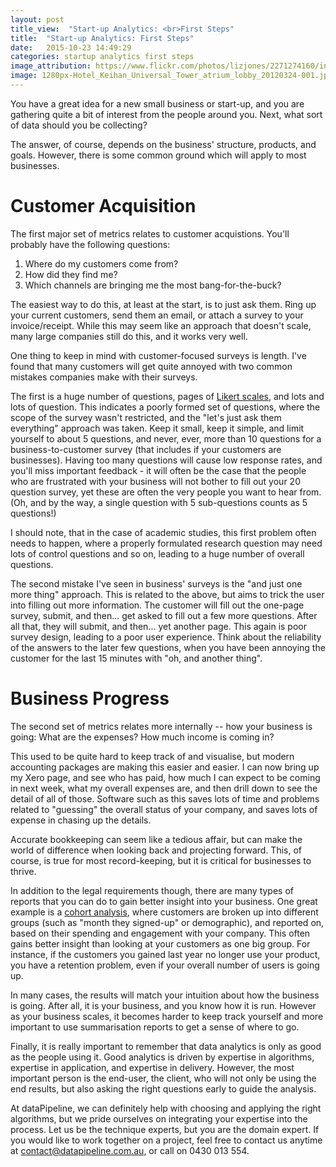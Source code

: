 ```yaml
---
layout: post
title_view:  "Start-up Analytics: <br>First Steps"
title:  "Start-up Analytics: First Steps"
date:   2015-10-23 14:49:29
categories: startup analytics first steps
image_attribution: https://www.flickr.com/photos/lizjones/2271274160/in/photolist-4sGSFj-3VDtfo-7Lq7yf-bXrhty-ftNFWA-9U7A2Q-dYwV2P-ef5yVa-ecqgxU-ahpuxe-ecQWvL-aw4Q8i-qjvYwh-3FKaz8-dnyraS-nvcK88-a7Rn2f-ajsKoa-9xAiwy-efkYFi-seGp4i-dTSpXA-6EGrqS-ee9fbx-8p25XN-bycfVo-sPerSA-efbVza-cXP6um-8dAgVC-efq5zS-57zSfN-8oWMH6-5uRLe3-7e3NL2-3EUcRb-gT1iPe-e1u8Ag-dHhWPL-cXP2to-mUVobQ-byjx9x-ebh3mq-5vdB1S-qfv3hw-NqVz5-9sKFbe-7L27Tj-nU88Sk-dvrTSL
image: 1280px-Hotel_Keihan_Universal_Tower_atrium_lobby_20120324-001.jpg
---
```


You have a great idea for a new small business or start-up, and you are gathering quite a bit of interest from the people around you.
Next, what sort of data should you be collecting?

The answer, of course, depends on the business' structure, products, and goals.
However, there is some common ground which will apply to most businesses.

Customer Acquisition
==

The first major set of metrics relates to customer acquistions.
You'll probably have the following questions:

1. Where do my customers come from?
2. How did they find me?
3. Which channels are bringing me the most bang-for-the-buck?

The easiest way to do this, at least at the start, is to just ask them.
Ring up your current customers, send them an email, or attach a survey to your invoice/receipt.
While this may seem like an approach that doesn't scale, many large companies still do this, and it works very well.

One thing to keep in mind with customer-focused surveys is length.
I've found that many customers will get quite annoyed with two common mistakes companies make with their surveys.

The first is a huge number of questions, pages of [Likert scales](https://en.wikipedia.org/wiki/Likert_scale#/media/File:Example_Likert_Scale.svg), and lots and lots of question.
This indicates a poorly formed set of questions, where the scope of the survey wasn't restricted, and the "let's just ask them everything" approach was taken.
Keep it small, keep it simple, and limit yourself to about 5 questions, and never, ever, more than 10 questions for a business-to-customer survey (that includes if your customers are businesses).
Having too many questions will cause low response rates, and you'll miss important feedback - it will often be the case that the people who are frustrated with your business will not bother to fill out your 20 question survey, yet these are often the very people you want to hear from.
(Oh, and by the way, a single question with 5 sub-questions counts as 5 questions!)

I should note, that in the case of academic studies, this first problem often needs to happen, where a properly formulated research question may need lots of control questions and so on, leading to a huge number of overall questions. 

The second mistake I've seen in business' surveys is the "and just one more thing" approach.
This is related to the above, but aims to trick the user into filling out more information.
The customer will fill out the one-page survey, submit, and then... get asked to fill out a few more questions.
After all that, they will submit, and then... yet another page.
This again is poor survey design, leading to a poor user experience.
Think about the reliability of the answers to the later few questions, when you have been annoying the customer for the last 15 minutes with "oh, and another thing".




Business Progress
==

The second set of metrics relates more internally -- how your business is going: What are the expenses? How much income is coming in?

This used to be quite hard to keep track of and visualise, but modern accounting packages are making this easier and easier.
I can now bring up my Xero page, and see who has paid, how much I can expect to be coming in next week, what my overall expenses are, and then drill down to see the detail of all of those.
Software such as this saves lots of time and problems related to "guessing" the overall status of your company, and saves lots of expense in chasing up the details.

Accurate bookkeeping can seem like a tedious affair, but can make the world of difference when looking back and projecting forward.
This, of course, is true for most record-keeping, but it is critical for businesses to thrive.

In addition to the legal requirements though, there are many types of reports that you can do to gain better insight into your business.
One great example is a [cohort analysis](https://en.wikipedia.org/wiki/Cohort_analysis), where customers are broken up into different groups (such as "month they signed-up" or demographic), and reported on, based on their spending and engagement with your company. 
This often gains better insight than looking at your customers as one big group.
For instance, if the customers you gained last year no longer use your product, you have a retention problem, even if your overall number of users is going up.

In many cases, the results will match your intuition about how the business is going.
After all, it is your business, and you know how it is run.
However as your business scales, it becomes harder to keep track yourself and more important to use summarisation reports to get a sense of where to go.

Finally, it is really important to remember that data analytics is only as good as the people using it.
Good analytics is driven by expertise in algorithms, expertise in application, and expertise in delivery.
However, the most important person is the end-user, the client, who will not only be using the end results, but also asking the right questions early to guide the analysis.

At dataPipeline, we can definitely help with choosing and applying the right algorithms, but we pride ourselves on integrating your expertise into the process.
Let us be the technique experts, but you are the domain expert.
If you would like to work together on a project, feel free to contact us anytime at [contact@datapipeline.com.au](mailto:contact@datapipeline.com.au), or call on 0430 013 554.
